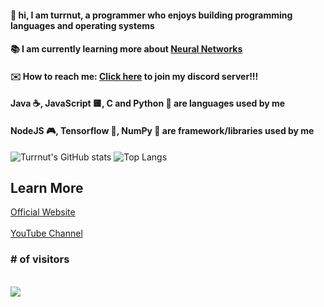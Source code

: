 #### 👋 hi, I am turrnut, a programmer who enjoys building programming languages and operating systems
#### 📚 I am currently learning more about [Neural Networks](https://www.tensorflow.org/)
#### ✉️ How to reach me: [Click here](discord.gg/F8mpvVgjNs) to join my discord server!!!
#### Java ☕, JavaScript 🟨, C and Python 🐍 are languages used by me
#### NodeJS 🎮, Tensorflow 🧠, NumPy 🔢 are framework/libraries used by me
![Turrnut's GitHub stats](https://github-readme-stats.vercel.app/api?theme=transparent&username=turrnut&show_icons=true&show=reviews,discussions_started,discussions_answered,prs_merged,prs_merged_percentage)
![Top Langs](https://github-readme-stats.vercel.app/api/top-langs/?username=turrnut&layout=compact) 
## Learn More

[Official Website](https://www.turrnut.com)
<br><br>
[YouTube Channel](https://www.youtube.com/@turrnut)
<br>

<p align="center"> 
  <h3># of visitors</h3><br>
  <img src="https://profile-counter.glitch.me/turrnut/count.svg" />
</p>
